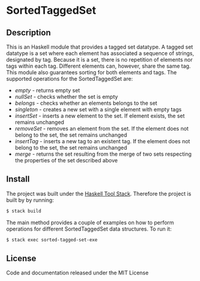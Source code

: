 # SortedTaggedSet

## Description

This is an Haskell module that provides a tagged set datatype. A tagged set datatype is a set where each element has associated a sequence of strings, designated by tag. Because it is a set, there is no repetition of elements nor tags within each tag. Different elements can, however, share the same tag. This module also guarantees sorting for both elements and tags. The supported operations for the SortedTaggedSet are:

* *empty* -  returns empty set
* *nullSet* - checks whether the set is empty
* *belongs* - checks whether an elements belongs to the set
* *singleton* - creates a new set with a single element with empty tags
* *insertSet* - inserts a new element to the set. If element exists, the set remains unchanged
* *removeSet* - removes an element from the set. If the element does not belong to the set, the set remains unchanged
* *insertTag* - inserts a new tag to an existent tag. If the element does not belong to the set, the set remains unchanged
* *merge* - returns the set resulting from the merge of two sets respecting the properties of the set described above

## Install
The project was built under the [Haskell Tool Stack](https://docs.haskellstack.org). Therefore the project is built by by running:

```bash
$ stack build
```

The main method provides a couple of examples on how to perform operations for different SortedTaggedSet data structures. To run it:

```bash
$ stack exec sorted-tagged-set-exe
```

## License
Code and documentation released under the MIT License